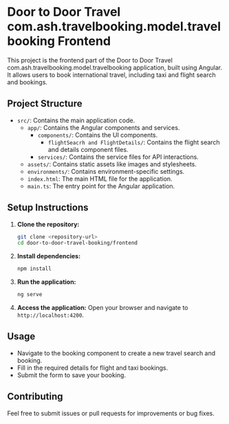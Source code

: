 # Door to Door Travel com.ash.travelbooking.model.travelbooking Frontend

This project is the frontend part of the Door to Door Travel com.ash.travelbooking.model.travelbooking application, built using Angular. It allows users to book international travel, including taxi and flight search and bookings.

## Project Structure

- `src/`: Contains the main application code.
  - `app/`: Contains the Angular components and services.
    - `components/`: Contains the UI components.
      - `flightSeacrh and FlightDetails/`: Contains the flight search and details component files.
    - `services/`: Contains the service files for API interactions.
  - `assets/`: Contains static assets like images and stylesheets.
  - `environments/`: Contains environment-specific settings.
  - `index.html`: The main HTML file for the application.
  - `main.ts`: The entry point for the Angular application.

## Setup Instructions

1. **Clone the repository:**
   ```bash
   git clone <repository-url>
   cd door-to-door-travel-booking/frontend
   ```

2. **Install dependencies:**
   ```bash
   npm install
   ```

3. **Run the application:**
   ```bash
   ng serve
   ```

4. **Access the application:**
   Open your browser and navigate to `http://localhost:4200`.

## Usage

- Navigate to the booking component to create a new travel search and booking.
- Fill in the required details for flight and taxi bookings.
- Submit the form to save your booking.

## Contributing

Feel free to submit issues or pull requests for improvements or bug fixes.
